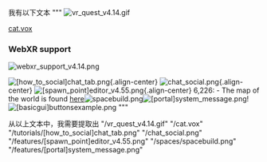 
我有以下文本
"""
![vr_quest_v4.14.gif](/vr_quest_v4.14.gif)

[cat.vox](/cat.vox)

### WebXR support
![webxr_support_v4.14.png](/webxr_support_v4.14.png)

![[how_to_social]chat_tab.png](/tutorials/[how_to_social]chat_tab.png){.align-center}
![chat_social.png](/chat_social.png){.align-center}
![[spawn_point]editor_v4.55.png](/features/[spawn_point]editor_v4.55.png){.align-center}
6,226: - The map of the world is found [here](https://www.cryptovoxels.com/map)![spacebuild.png](/spaces/spacebuild.png)![[portal]system_message.png](/features/[portal]system_message.png)!
![[basicgui]buttonsexample.png](/scripting/[basicgui]buttonsexample.png)
"""

从以上文本中，我需要提取出
"/vr_quest_v4.14.gif"
"/cat.vox"
"/tutorials/[how_to_social]chat_tab.png"
"/chat_social.png"
"/features/[spawn_point]editor_v4.55.png"
"/spaces/spacebuild.png"
"/features/[portal]system_message.png"

